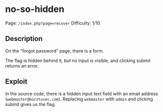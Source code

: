 # no-so-hidden

Page: `/index.php?page=recover`
Difficulty: 1/10

## Description

On the "forgot password" page, there is a form.

The flag is hidden behind it, but no input is visible, and clicking submit returns an error.

## Exploit

In the source code, there is a hidden input text field with an email address (`webmaster@borntosec.com`). Replacing `webmaster` with `admin` and clicking submit gives us the flag.

